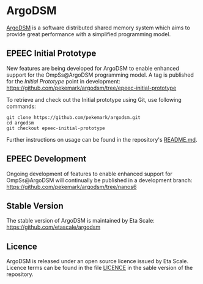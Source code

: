 # ArgoDSM

[ArgoDSM](https://www.it.uu.se/research/project/argo) is a software distributed
shared memory system which aims to provide great performance with a simplified
programming model.


## EPEEC Initial Prototype

New features are being developed for ArgoDSM to enable enhanced support for the OmpSs@ArgoDSM programming model.
A tag is published for the *Initial Prototype* point in development:  
https://github.com/pekemark/argodsm/tree/epeec-initial-prototype

To retrieve and check out the Initial prototype using Git, use following commands:
```
git clone https://github.com/pekemark/argodsm.git
cd argodsm
git checkout epeec-initial-prototype
```
Further instructions on usage can be found in the repository's [README.md](https://github.com/pekemark/argodsm/blob/epeec-initial-prototype/README.md).


## EPEEC Development

Ongoing development of features to enable enhanced support for OmpSs@ArgoDSM will continually be published in a development branch:  
https://github.com/pekemark/argodsm/tree/nanos6


## Stable Version

The stable version of ArgoDSM is maintained by Eta Scale:  
https://github.com/etascale/argodsm


## Licence

ArgoDSM is released under an open source licence issued by Eta Scale.
Licence terms can be found in the file [LICENCE](https://github.com/etascale/argodsm/blob/master/LICENSE) in the sable version of the repository.
